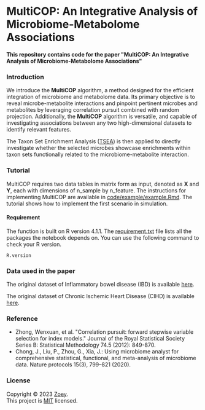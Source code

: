 # MultiCOP: An Integrative Analysis of Microbiome-Metabolome Associations

**This repository contains code for the paper "MultiCOP: An Integrative Analysis of Microbiome-Metabolome Associations"**


### Introduction

We introduce the **MultiCOP** algorithm, a method designed for the efficient integration of microbiome and metabolome data. Its primary objective is to reveal microbe-metabolite interactions and pinpoint pertinent microbes and metabolites by leveraging correlation pursuit combined with random projection. Additionally, the **MultiCOP** algorithm is versatile, and capable of investigating associations between any two high-dimensional datasets to identify relevant features. 

The Taxon Set Enrichment Analysis ([TSEA](https://edisciplinas.usp.br/pluginfile.php/5269697/mod_resource/content/2/2020-Using%20MicrobiomeAnalyst%20for%20comprehensive%20statistical,%20functional,%20and%20meta-analysis%20of%20microbiome%20data.pdf)) is then applied to directly investigate whether the selected microbes showcase enrichments within taxon sets functionally related to the microbiome-metabolite interaction.


### Tutorial

MultiCOP requires two data tables in matrix form as input, denoted as **X** and **Y**, each with dimensions of n_sample by n_feature. The instructions for implementing MultiCOP are available in [code/example/example.Rmd](https://github.com/zoey114/MultiCOP/blob/main/example/example.md). The tutorial shows how to implement the first scenario in simulation.

#### Requirement

The function is built on R version 4.1.1. The [requirement.txt](https://github.com/zoey114/MultiCOP/blob/main/requirements.txt) file lists all the packages the notebook depends on. You can use the following command to check your R version.

```
R.version
```



### Data used in the paper

The original dataset of Inflammatory bowel disease (IBD) is available [here](https://ibdmdb.org/tunnel/public/summary.html).

The original dataset of Chronic Ischemic Heart Disease (CIHD) is available [here](https://www.nature.com/articles/s41591-022-01688-4).


### Reference
  - Zhong, Wenxuan, et al. "Correlation pursuit: forward stepwise variable selection for index models." Journal of the Royal Statistical Society Series B: Statistical Methodology 74.5 (2012): 849-870.
  - Chong, J., Liu, P., Zhou, G., Xia, J.: Using microbiome analyst for comprehensive statistical, functional, and meta-analysis of microbiome data. Nature protocols 15(3), 799–821 (2020).


### License

Copyright © 2023 [Zoey](https://github.com/zoey114). <br />
This project is [MIT](https://github.com/zoey114/MultiCOP/blob/main/LICENSE) licensed.

